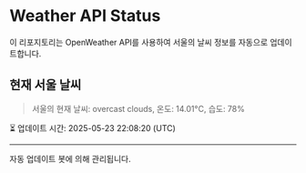 
# Weather API Status

이 리포지토리는 OpenWeather API를 사용하여 서울의 날씨 정보를 자동으로 업데이트합니다.

## 현재 서울 날씨
> 서울의 현재 날씨: overcast clouds, 온도: 14.01°C, 습도: 78%

⏳ 업데이트 시간: 2025-05-23 22:08:20 (UTC)

---
자동 업데이트 봇에 의해 관리됩니다.
